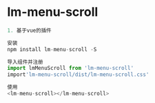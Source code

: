 
# lm-menu-scroll

```javascript
1. 基于vue的插件 
```

```javascript
安装
npm install lm-menu-scroll -S

导入组件并注册
import lmMenuScroll from 'lm-menu-scroll'
import'lm-menu-scroll/dist/lm-menu-scroll.css' 

使用
<lm-menu-scroll></lm-menu-scroll>

```